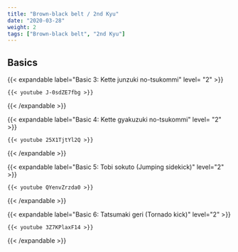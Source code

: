 ```yaml
---
title: "Brown-black belt / 2nd Kyu"
date: "2020-03-28"
weight: 2
tags: ["Brown-black belt", "2nd Kyu"]
---
```


## Basics

{{< expandable label="Basic 3: Kette junzuki no-tsukommi" level= "2" >}}

    {{< youtube J-0sdZE7fbg >}}

{{< /expandable >}}


{{< expandable label="Basic 4: Kette gyakuzuki no-tsukommi" level= "2" >}}

    {{< youtube 25X1TjtYl2Q >}}

{{< /expandable >}}


{{< expandable label="Basic 5: Tobi sokuto (Jumping sidekick)" level="2" >}}

    {{< youtube QYenvZrzda0 >}}

{{< /expandable >}}


{{< expandable label="Basic 6: Tatsumaki geri (Tornado kick)" level="2" >}}

    {{< youtube 3Z7KPlaxF14 >}}

{{< /expandable >}}

